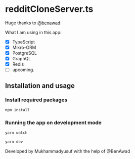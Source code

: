# redditCloneServer.ts

Huge thanks to [@benawad](https://github.com/benawad)

What I am using in this app:

- [x] TypeScript
- [x] Mikro-ORM
- [x] PostgreSQL
- [x] GraphQL
- [x] Redis 
- [ ] upcoming.

## Installation and usage

### Install required packages

```bash
npm install
```

### Running the app on development mode

```bash
yarn watch
```

```bash
yarn dev
```

Developed by Mukhammadyusuf with the help of @BenAwad
